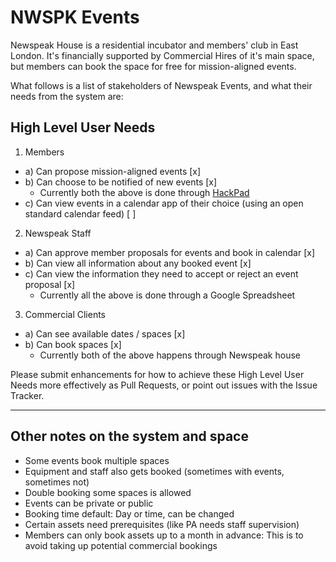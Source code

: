 # NWSPK Events

Newspeak House is a residential incubator and members' club in East London. It's financially supported by Commercial Hires of it's main space, but members can book the space for free for mission-aligned events.

What follows is a list of stakeholders of Newspeak Events, and what their needs from the system are:

## High Level User Needs

1. Members

 - a) Can propose mission-aligned events [x]
 - b) Can choose to be notified of new events [x]
    - Currently both the above is done through [HackPad](https://hackpad.com/Newspeak-House-Events-Calendar-uNKMeHocJE9)
 - c) Can view events in a calendar app of their choice (using an open standard calendar feed) [ ]
 
2. Newspeak Staff

 - a) Can approve member proposals for events and book in calendar [x]
 - b) Can view all information about any booked event [x]
 - c) Can view the information they need to accept or reject an event proposal [x]
    - Currently all the above is done through a Google Spreadsheet
    
3. Commercial Clients

 - a) Can see available dates / spaces [x]
 - b) Can book spaces [x]
    - Currently both of the above happens through Newspeak house
 
Please submit enhancements for how to achieve these High Level User Needs more effectively as Pull Requests, or point out issues with the Issue Tracker.

---

## Other notes on the system and space

 - Some events book multiple spaces
 - Equipment and staff also gets booked (sometimes with events, sometimes not)
 - Double booking some spaces is allowed
 - Events can be private or public
 - Booking time default: Day or time, can be changed
 - Certain assets need prerequisites (like PA needs staff supervision)
 - Members can only book assets up to a month in advance: This is to avoid taking up potential commercial bookings
